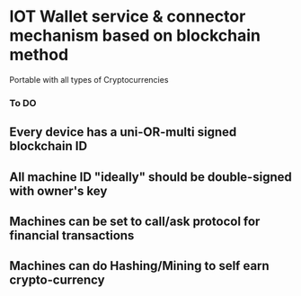 # IOT Wallet service & connector mechanism based on blockchain method
Portable with all types of Cryptocurrencies
### To DO ###
## Every device has a uni-OR-multi signed blockchain ID
##    All machine ID "ideally" should be double-signed with owner's key
## Machines can be set to call/ask protocol for financial transactions
## Machines can do Hashing/Mining to self earn crypto-currency

